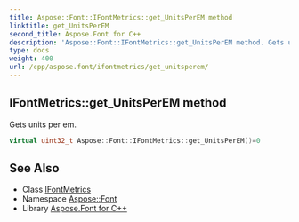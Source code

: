 ```yaml
---
title: Aspose::Font::IFontMetrics::get_UnitsPerEM method
linktitle: get_UnitsPerEM
second_title: Aspose.Font for C++
description: 'Aspose::Font::IFontMetrics::get_UnitsPerEM method. Gets units per em in C++.'
type: docs
weight: 400
url: /cpp/aspose.font/ifontmetrics/get_unitsperem/
---
```

## IFontMetrics::get_UnitsPerEM method


Gets units per em.

```cpp
virtual uint32_t Aspose::Font::IFontMetrics::get_UnitsPerEM()=0
```

## See Also

* Class [IFontMetrics](../)
* Namespace [Aspose::Font](../../)
* Library [Aspose.Font for C++](../../../)
